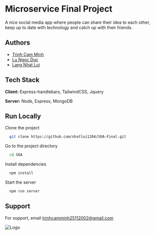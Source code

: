 
# Microservice Final Project

A nice social media app where people can share their idea to each other, keep up to date with technology and catch up with their friends.



## Authors

- [Trinh Cam Minh](https://github.com/trinhcamminh)
- [Lu Ngoc Duc](https://github.com/LuNgocDuc)
- [Lang Nhat Loi](https://github.com/nhatloi1204)


## Tech Stack

**Client:** Express-handlebars, TailwindCSS, Jquery

**Server:** Node, Express, MongoDB


## Run Locally

Clone the project

```bash
  git clone https://github.com/nhatloi1204/SOA-Final.git
```

Go to the project directory

```bash
  cd SOA
```

Install dependencies

```bash
  npm install
```

Start the server

```bash
  npm run server
```

## Support

For support, email trinhcamminh25112002@gmail.com

![Logo](https://i.postimg.cc/j5m7LHht/logo.png)
